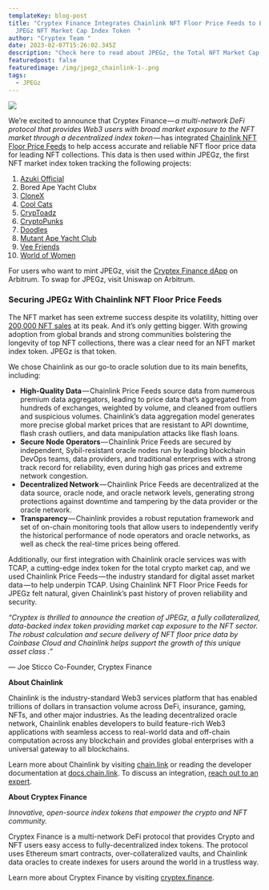 ```yaml
---
templateKey: blog-post
title: "Cryptex Finance Integrates Chainlink NFT Floor Price Feeds to Launch the
  JPEGz NFT Market Cap Index Token  "
author: "Cryptex Team "
date: 2023-02-07T15:26:02.345Z
description: "Check here to read about JPEGz, the Total NFT Market Cap Index Token. "
featuredpost: false
featuredimage: /img/jpegz_chainlink-1-.png
tags:
  - JPEGz
---
```

![](/img/jpegz_chainlink-1-.png)

We’re excited to announce that Cryptex Finance — *a multi-network DeFi protocol that provides Web3 users with broad market exposure to the NFT market through a decentralized index token —* has integrated [Chainlink NFT Floor Price Feeds](https://docs.chain.link/data-feeds/nft-floor-price) to help access accurate and reliable NFT floor price data for leading NFT collections. This data is then used within JPEGz, the first NFT market index token tracking the following projects:

1. [Azuki Official](https://www.azuki.com/)
2. ﻿Bored Ape Yacht Clubx﻿
3. [CloneX](https://clonex.rtfkt.com/)
4. [Cool Cats](https://www.coolcatsnft.com/)
5. [CrypToadz](https://www.cryptoadz.io/)
6. [CryptoPunks](https://www.larvalabs.com/cryptopunks)
7. [Doodles](https://doodles.app/)
8. [Mutant Ape Yacht Club](https://boredapeyachtclub.com/?gclid=Cj0KCQiAwJWdBhCYARIsAJc4idDCQMki20AyZ0WhRn6dIJR7f1gGqsMJNmESYCWg1VSR4K2rL4BPkbwaApWGEALw_wcB#/mayc)
9. [Vee Friends](https://veefriends.com/)
10. [World of Women](https://www.worldofwomen.art/)

For users who want to mint JPEGz, visit the [Cryptex Finance dApp](https://app.cryptex.finance/) on Arbitrum. To swap for JPEGz, visit Uniswap on Arbitrum.

### Securing JPEGz With Chainlink NFT Floor Price Feeds

The NFT market has seen extreme success despite its volatility, hitting over [200,000 NFT sales](https://nonfungible.com/market-tracker?days=9007199254740991) at its peak. And it’s only getting bigger. With growing adoption from global brands and strong communities bolstering the longevity of top NFT collections, there was a clear need for an NFT market index token. JPEGz is that token.

We chose Chainlink as our go-to oracle solution due to its main benefits, including:

* **High-Quality Data** — Chainlink Price Feeds source data from numerous premium data aggregators, leading to price data that’s aggregated from hundreds of exchanges, weighted by volume, and cleaned from outliers and suspicious volumes. Chainlink’s data aggregation model generates more precise global market prices that are resistant to API downtime, flash crash outliers, and data manipulation attacks like flash loans.
* **Secure Node Operators** — Chainlink Price Feeds are secured by independent, Sybil-resistant oracle nodes run by leading blockchain DevOps teams, data providers, and traditional enterprises with a strong track record for reliability, even during high gas prices and extreme network congestion.
* **Decentralized Network** — Chainlink Price Feeds are decentralized at the data source, oracle node, and oracle network levels, generating strong protections against downtime and tampering by the data provider or the oracle network.
* **Transparency** — Chainlink provides a robust reputation framework and set of on-chain monitoring tools that allow users to independently verify the historical performance of node operators and oracle networks, as well as check the real-time prices being offered.

Additionally, our first integration with Chainlink oracle services was with TCAP, a cutting-edge index token for the total crypto market cap, and we used Chainlink Price Feeds — the industry standard for digital asset market data — to help underpin TCAP. Using Chainlink NFT Floor Price Feeds for JPEGz felt natural, given Chainlink’s past history of proven reliability and security.

*“Cryptex is thrilled to announce the creation of JPEGz, a fully collateralized, data-backed index token providing market cap exposure to the NFT sector. The robust calculation and secure delivery of NFT floor price data by Coinbase Cloud and Chainlink helps support the growth of this unique asset class .”*

— Joe Sticco Co-Founder, Cryptex Finance

**About Chainlink**

Chainlink is the industry-standard Web3 services platform that has enabled trillions of dollars in transaction volume across DeFi, insurance, gaming, NFTs, and other major industries. As the leading decentralized oracle network, Chainlink enables developers to build feature-rich Web3 applications with seamless access to real-world data and off-chain computation across any blockchain and provides global enterprises with a universal gateway to all blockchains.

Learn more about Chainlink by visiting [chain.link](https://chain.link/?utm_medium=referral&utm_source=press-release) or reading the developer documentation at [docs.chain.link](https://docs.chain.link/?utm_medium=referral&utm_source=press-release). To discuss an integration, [reach out to an expert](https://chain.link/contact?utm_medium=referral&utm_source=press-release).

**About Cryptex Finance**

*Innovative, open-source index tokens that empower the crypto and NFT community.*

Cryptex Finance is a multi-network DeFi protocol that provides Crypto and NFT users easy access to fully-decentralized index tokens. The protocol uses Ethereum smart contracts, over-collateralized vaults, and Chainlink data oracles to create indexes for users around the world in a trustless way.

Learn more about Cryptex Finance by visiting [cryptex.finance](https://cryptex.finance/).